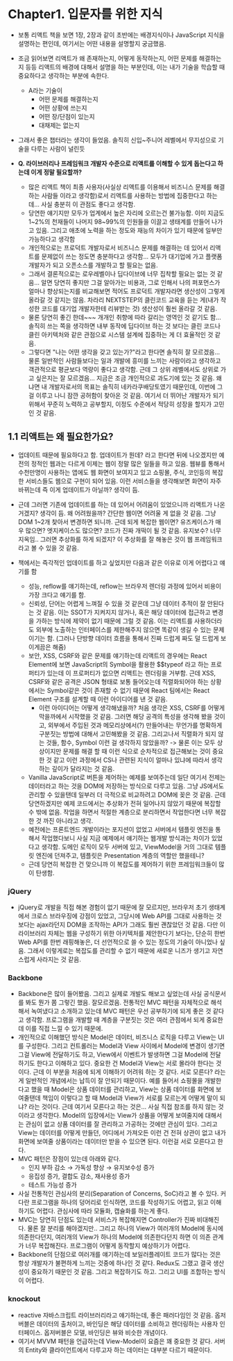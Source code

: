 # Chapter1. 입문자를 위한 지식

- 보통 리액트 책을 보면 1장, 2장과 같이 초반에는 배경지식이나 JavaScript 지식을 설명하는 편인데, 여기서는 어떤 내용을 설명할지 궁금했음.
- 조금 읽어보면 리액트가 왜 존재하는지, 어떻게 동작하는지, 어떤 문제를 해결하는지 등등 리액트의 배경에 대해서 설명을 하는 부분인데, 이는 내가 기술을 학습할 때 중요하다고 생각하는 부분에 속한다.
  - A라는 기술이
    - 어떤 문제를 해결하는지
    - 어떤 상황에 쓰는지
    - 어떤 장/단점이 있는지
    - 대채제는 없는지
- 그래서 좋은 챕터라는 생각이 들었음. 솔직히 신입~주니어 레벨에서 무지성으로 기술을 다루는 사람이 널린듯

- **Q. 라이브러리나 프레임워크 개발자 수준으로 리액트를 이해할 수 있게 돕는다고 하는데 이게 정말 필요할까?**

  - 많은 리액트 책이 최종 사용자(사실상 리액트를 이용해서 비즈니스 문제를 해결하는 사람들 이라고 생각함)로서 리액트를 사용하는 방법에 집중한다고 하는데... 사실 충분히 이 관점도 좋다고 생각함.
  - 당연한 얘기지만 모두가 업계에서 높은 자리에 오르는건 불가능함. 이미 지금도 1~2%의 천재들이 나머지 98~99%의 인원들을 이끌고 생태계를 만들어 나가고 있음. 그리고 애초에 노력을 하는 정도와 재능의 차이가 있기 때문에 일부만 가능하다고 생각함
  - 개인적으로는 프로덕트 개발자로서 비즈니스 문제를 해결하는 데 있어서 리액트를 문제없이 쓰는 정도면 충분하다고 생각함... 모두가 대기업에 가고 플랫폼 개발자가 되고 오픈소스를 개발하고 할 필요는 없음.
  - 그래서 결론적으로는 로우레벨이나 딥다이브에 너무 집착할 필요는 없는 것 같음... 알면 당연히 좋지만 그걸 알아가는 비용과, 그로 인해서 나의 퍼포먼스가 얼마나 향상되는지를 비교해보면 적어도 프로덕트 개발자라면 생산성이 그렇게 올라갈 것 같지는 않음. 차라리 NEXTSTEP의 클린코드 교육을 듣는 게(내가 작성한 코드를 대기업 개발자한테 리뷰받는 것) 생산성이 훨씬 올라갈 것 같음.
  - 물론 당연히 좋긴 한데~~~ 개개인 취향에 따라 갈리는 영역인 것 같기도 함... 솔직히 쓰는 쪽을 생각하면 내부 동작에 딥다이브 하는 것 보다는 클린 코드나 클린 아키텍처와 같은 관점으로 시스템 설계에 집중하는 게 더 효율적인 것 같음.
  - 그렇다면 "나는 어떤 생각을 갖고 있는가?"라고 한다면 솔직히 잘 모르겠음... 물론 일반적인 사람들보다는 일과 개발에 흥미를 느끼는 사람이라고 생각하고 객관적으로 평균보다 역량이 좋다고 생각함. 근데 그 상위 레벨에서도 상위로 가고 싶은지는 잘 모르겠음... 지금은 조금 개인적으로 과도기에 있는 것 같음. 왜냐면 내 개발자로서의 목표는 솔직히 네카라쿠배당토였기 때문인데, 이번에 그걸 이루고 나니 잠깐 공허함이 찾아온 것 같음. 여기서 더 뛰어난 개발자가 되기 위해서 꾸준히 노력하고 공부할지, 이정도 수준에서 적당히 성장을 할지가 고민인 것 같음.

## 1.1 리액트는 왜 필요한가요?

- 업데이트 때문에 필요하다고 함. 업데이트가 뭔데? 라고 한다면 뒤에 나오겠지만 예전의 정적인 웹과는 다르게 이제는 웹이 정말 많은 일들을 하고 있음. 웹뷰를 통해서 수천만명이 사용하는 앱에도 웹 화면이 보여지고 있고 쇼핑몰, 주식, 코인등의 복잡한 서비스들도 웹으로 구현이 되어 있음. 이런 서비스들을 생각해보면 화면이 자주 바뀌는데 즉 이게 업데이트가 아닐까? 생각이 듬.
- 근데 그러면 기존에 업데이트를 하는 데 있어서 어려움이 있었으니까 리액트가 나온거겠지? 생각이 듬. 왜 어려웠을까? 간단한 웹이면 어려울 게 없을 것 같음. 그냥 DOM 1~2개 찾아서 변경하면 되니까. 근데 되게 복잡한 웹이면? 유즈케이스가 매우 많으면? 엣지케이스도 많으면? 코드가 진짜 개떡이 될 것 같음. 유지보수? 너무 지옥임.. 그러면 추상화를 하게 되겠지? 이 추상화를 잘 해놓은 것이 웹 프레임워크라고 볼 수 있을 것 같음.

- 책에서는 즉각적인 업데이트를 하고 싶었지만 다음과 같은 이유로 이게 어렵다고 얘기를 함
  - 성능, reflow를 얘기하는데, reflow는 브라우저 렌더링 과정에 있어서 비용이 가장 크다고 얘기를 함.
  - 신뢰성, 단어는 어렵게 느껴질 수 있을 것 같은데 그냥 데이터 추적이 잘 안된다는 것 같음. 이는 SSOT가 지켜지지 않거나, 혹은 해당 데이터에 접근하고 변경을 가하는 방식에 제약이 없기 때문에 그럴 것 같음. 이는 리액트를 사용하더라도 외부에 노출하는 인터페이스를 제한해주지 않으면 똑같이 생길 수 있는 문제이기는 함. (그러나 단방향 데이터 흐름을 통해서 진짜 드럽게 짜도 덜 드럽게 보이게끔은 해줌)
  - 보안, XSS, CSRF와 같은 문제를 얘기하는데 리액트의 경우에는 React Element에 보면 JavaScript의 Symbol을 활용한 $$typeof 라고 하는 프로퍼티가 있는데 이 프로퍼티가 없으면 리액트는 렌더링을 거부함. 근데 XSS, CSRF와 같은 공격은 JSON 형태로 보통 들어오는데 직렬화되어야 하는 상황에서는 Symbol같은 것이 존재할 수 없기 때문에 React 팀에서는 React Element 구조를 설계할 때 이런 아이디어를 낸 것 같음.
    - 이런 아이디어는 어떻게 생각해냈을까? 처음 생각은 XSS, CSRF를 어떻게 막을까에서 시작했을 것 같음. 그러면 해당 공격의 특성을 생각해 봤을 것이고, 외부에서 주입된 것과 메모리상에서(?) 만들어내는 무언가를 명확하게 구분짓는 방법에 대해서 고민해봤을 것 같음. 그리고나서 직렬화가 되지 않는 것들, 함수, Symbol 이런 걸 생각하지 않았을까? -> 물론 이는 모두 상상이지만 문제를 해결 할 때 이런 식으로 순차적으로 접근해보는 것이 중요한 것 같고 이런 과정에서 CS나 관련된 지식이 얼마나 있냐에 따라서 생각하는 깊이가 달라지는 것 같음.
  - Vanilla JavaScript로 버튼을 제어하는 예제를 보여주는데 일단 여기서 전제는 데이터라고 하는 것을 DOM에 저장하는 방식으로 다루고 있음. 그냥 JS에서도 관리할 수 있을탠데 일부러 더 극적으로 비교하려고 DOM에 꽂은 것 같음. 근데 당연하겠지만 예제 코드에서는 추상화가 전혀 일어나지 않았기 때문에 복잡할 수 밖에 없음. 작업을 하면서 적절한 계층으로 분리하면서 작업한다면 너무 복잡한 것 까진 아니라고 생각.
  - 예전에는 프론트엔드 개발이라는 포지션이 없었고 서버에서 템플릿 엔진을 통해서 작업했다보니 사실 지금 예제에서 얘기하는 웹개발 방식과는 차이가 있었다고 생각함. 도메인 로직이 모두 서버에 있고, ViewModel을 거의 그대로 템플릿 엔진에 던져주고, 템플릿은 Presentation 계층의 역할만 했을테니?
  - 근데 당연히 복잡한 건 맞으니까 이 복잡도를 제어하기 위한 프레임워크들이 많이 탄생함.

### jQuery

- jQuery로 개발을 직접 해본 경험이 없기 때문에 잘 모르지만, 브라우저 초기 생태계에서 크로스 브라우징에 강점이 있었고, 그당시에 Web API를 그대로 사용하는 것 보다는 ajax라던지 DOM을 조작하는 API가 그래도 훨씬 괜찮았던 것 같음. 다만 이 라이브러리 자체는 웹을 구성하기 위한 아키텍처를 제안한다기 보다는, 단순히 한번 Web API를 한번 래핑해놓은, 더 선언적으로 쓸 수 있는 정도의 기술이 아니었나 싶음. 그래서 이렇게로는 복잡도를 관리할 수 없기 때문에 새로운 니즈가 생기고 자연스럽게 사라지는 것 같음.

### Backbone

- Backbone은 많이 들어봤음. 그리고 실제로 개발도 해보고 싶었는데 사실 공식문서를 봐도 뭔가 쫌 그렇긴 했음. 잘모르겠음. 전통적인 MVC 패턴을 자체적으로 해석해서 녹여냈다고 소개하고 있는데 MVC 패턴은 우선 공부하기에 되게 좋은 것 같다고 생각함. 프로그램을 개발할 때 계층을 구분짓는 것은 여러 관점에서 되게 중요한데 이를 직접 느낄 수 있기 때문에.
- 개인적으로 이해했던 방식은 Model은 데이터, 비즈니스 로직을 다루고 View는 UI를 구성한다. 그리고 컨트롤러는 Model과 View 사이에서 Model에 변경이 생기면 그걸 View에 전달하기도 하고, View에서 이벤트가 발생하면 그걸 Model에 전달하기도 한다고 이해하고 있다. 중요한 건 Model과 View는 서로 몰라야 한다는 것이다. 근데 이 부분을 처음에 되게 이해하기 어려워 하는 것 같다. 서로 모른다? 라는 게 일반적인 개념에서는 납득이 잘 안되기 때문이다. 예를 들어서 쇼핑몰을 개발한다고 했을 때 Model은 상품 데이터를 관리하고, View는 상품 데이터를 화면에 보여줄탠데 책임이 이렇다고 할 때 Model과 View가 서로를 모르는게 어떻게 말이 되냐? 라는 것이다. 근데 여기서 모른다고 하는 것은... 사실 직접 참조를 하지 않는 것이라고 생각한다. Model의 입장에서는 View가 상품을 어떻게 보여줄지에 대해서는 관심이 없고 상품 데이터를 잘 관리하고 가공하는 것에만 관심이 있다. 그리고 View는 데이터를 어떻게 만들던, 어디에서 가져오든 이런 건 전혀 상관이 없고 내가 화면에 보여줄 상품이라는 데이터만 받을 수 있으면 된다. 이런걸 서로 모른다고 한다.
- MVC 패턴은 장점이 있는데 아래와 같다.
  - 인지 부하 감소 → 가독성 향상 → 유지보수성 증가
  - 응집성 증가, 결합도 감소, 재사용성 증가
  - 테스트 가능성 증가
- 사실 전통적인 관심사의 분리(Separation of Concerns, SoC)라고 볼 수 있다. 커다란 프로그램을 하나의 덩어리로 인식하면, 코드를 작성하기도 어렵고, 읽고 이해하기도 어렵다. 관심사에 따라 모듈화, 캡슐화를 하는게 좋다.
- MVC는 당연히 단점도 있는데 서비스가 복잡해지면 Controller가 진짜 비대해진다. 물론 잘 분리를 해야겠지만.. 그리고 하나의 View가 여러개의 Model에 동시에 의존한다던지, 여러개의 View가 하나의 Model에 의존한다던지 하면 이 의존 관계가 너무 복잡해진다. 프로그램이 어떻게 동작할지 예상하기가 어렵다.
- Backbone의 단점으로 여러개를 얘기하는데 보일러플레이트 코드가 많다는 것은 항상 개발자가 불편하게 느끼는 것중에 하나인 것 같다. Redux도 그랬고 결국 생산성이 중요하기 때문인 것 같음. 그리고 복잡하기도 하고. 그리고 UI를 조합하는 방식이 어렵다.

### knockout

- reactive 자바스크립트 라이브러리라고 얘기하는데, 좋은 패러다임인 것 같음. 옵저버블은 데이터의 출처이고, 바인딩은 해당 데이터를 소비하고 렌더링하는 사용자 인터페이스. 옵저버블은 모델, 바인딩은 뷰와 비슷한 개념이다.
- 여기서 MVVM 패턴을 언급하는데 View-Model이 요즘은 꽤 중요한 것 같다. 서버의 Entity와 클라이언트에서 다루고자 하는 데이터는 대부분 다르기 때문이다.
